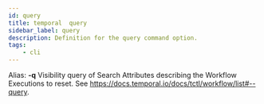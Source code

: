 ```yaml
---
id: query
title: temporal  query
sidebar_label: query
description: Definition for the query command option.
tags:
	- cli
---
```


Alias: **-q**
Visibility query of Search Attributes describing the Workflow Executions to reset. See https://docs.temporal.io/docs/tctl/workflow/list#--query.
